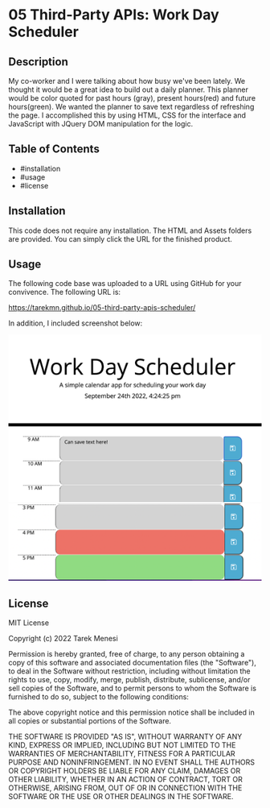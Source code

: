 # 05 Third-Party APIs: Work Day Scheduler
						
## Description
My co-worker and I were talking about how busy we've been lately. We thought it would be a great idea to build out a daily planner. This planner would be color quoted for past hours (gray), present hours(red) and future hours(green). We wanted the planner to save text regardless of refreshing the page. I accomplished this by using HTML, CSS for the interface and JavaScript with JQuery DOM manipulation for the logic.


 

## Table of Contents 
- #installation
- #usage
- #license

## Installation
This code does not require any installation. The HTML and Assets folders are provided. You can simply click the URL for the finished product.

## Usage
The following code base was uploaded to a URL using GitHub for your convivence. The following URL is:

https://tarekmn.github.io/05-third-party-apis-scheduler/


In addition, I included screenshot below: 


![screenshot #1](./assets/screenshot1.png)
![screenshot #1](./assets/screenshot2.png)






## License
MIT License

Copyright (c) 2022 Tarek Menesi

Permission is hereby granted, free of charge, to any person obtaining a copy
of this software and associated documentation files (the "Software"), to deal
in the Software without restriction, including without limitation the rights
to use, copy, modify, merge, publish, distribute, sublicense, and/or sell
copies of the Software, and to permit persons to whom the Software is
furnished to do so, subject to the following conditions:

The above copyright notice and this permission notice shall be included in all
copies or substantial portions of the Software.

THE SOFTWARE IS PROVIDED "AS IS", WITHOUT WARRANTY OF ANY KIND, EXPRESS OR
IMPLIED, INCLUDING BUT NOT LIMITED TO THE WARRANTIES OF MERCHANTABILITY,
FITNESS FOR A PARTICULAR PURPOSE AND NONINFRINGEMENT. IN NO EVENT SHALL THE
AUTHORS OR COPYRIGHT HOLDERS BE LIABLE FOR ANY CLAIM, DAMAGES OR OTHER
LIABILITY, WHETHER IN AN ACTION OF CONTRACT, TORT OR OTHERWISE, ARISING FROM,
OUT OF OR IN CONNECTION WITH THE SOFTWARE OR THE USE OR OTHER DEALINGS IN THE
SOFTWARE.